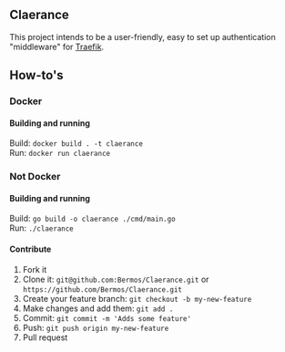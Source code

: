 Claerance
---------

This project intends to be a user-friendly, easy to set up authentication
"middleware" for [Traefik](https://github.com/containous/traefik).

## How-to's

### Docker
#### Building and running
Build: `docker build . -t claerance`  
Run: `docker run claerance`

### Not Docker
#### Building and running
Build: `go build -o claerance ./cmd/main.go`  
Run: `./claerance`

#### Contribute
1. Fork it
2. Clone it: `git@github.com:Bermos/Claerance.git` or `https://github.com/Bermos/Claerance.git`
3. Create your feature branch: `git checkout -b my-new-feature`
4. Make changes and add them: `git add .`
5. Commit: `git commit -m 'Adds some feature'`
6. Push: `git push origin my-new-feature`
7. Pull request
